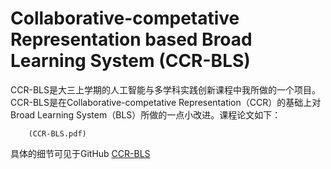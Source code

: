 # Collaborative-competative Representation based Broad Learning System (CCR-BLS)

CCR-BLS是大三上学期的人工智能与多学科实践创新课程中我所做的一个项目。    
CCR-BLS是在Collaborative-competative Representation（CCR）的基础上对Broad Learning System（BLS）所做的一点小改进。课程论文如下：  

```pdf
	(CCR-BLS.pdf)
```
具体的细节可见于GitHub
[CCR-BLS](https://github.com/WuGuangHeng/CCR_BLS)  
